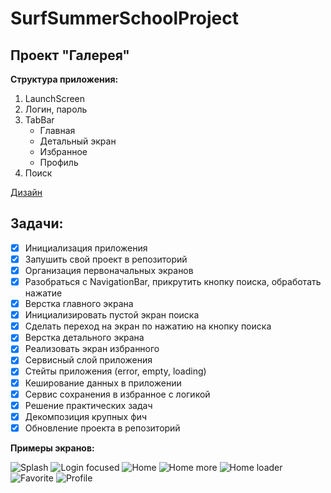 # SurfSummerSchoolProject

## Проект "Галерея"

**Структура приложения:**
1. LaunchScreen
2. Логин, пароль
3. TabBar
    * Главная
    * Детальный экран
    * Избранное
    * Профиль
4. Поиск

[Дизайн](https://www.figma.com/file/DskQkoBqXewHFzyqlKkao3/Surf-education-iOS?node-id=13%3A9067)

## Задачи:
- [X] Инициализация приложения
- [X] Запушить свой проект в репозиторий
- [X] Организация первоначальных экранов
- [X] Разобраться с NavigationBar, прикрутить кнопку поиска, обработать нажатие
- [X] Верстка главного экрана
- [X] Инициализировать пустой экран поиска
- [X] Сделать переход на экран по нажатию на кнопку поиска
- [X] Верстка детального экрана
- [X] Реализовать экран избранного
- [X] Сервисный слой приложения
- [X] Стейты приложения (error, empty, loading)
- [X] Кеширование данных в приложении
- [X] Сервис сохранения в избранное с логикой
- [X] Решение практических задач
- [X] Декомпозиция крупных фич
- [X] Обновление проекта в репозиторий

**Примеры экранов:**

![Splash](https://user-images.githubusercontent.com/99760600/183309438-c7517d20-acc5-42f2-9cc3-3245496c4f02.jpg)
![Login focused](https://user-images.githubusercontent.com/99760600/183309441-18d726c1-a65e-4932-91ed-173a1b636c8a.jpg)
![Home](https://user-images.githubusercontent.com/99760600/183309493-51307961-9506-4283-9328-21b85c9114f6.jpg)
![Home more](https://user-images.githubusercontent.com/99760600/183309497-b1e7c390-2bf5-4892-b25b-ade7221e730f.jpg)
![Home loader](https://user-images.githubusercontent.com/99760600/183309502-87df5a1e-705f-4c81-ab4c-b836428cc817.jpg)
![Favorite](https://user-images.githubusercontent.com/99760600/183309507-00b72ff4-29c4-4b02-bcfa-06f6f2a072f1.jpg)
![Profile](https://user-images.githubusercontent.com/99760600/183309509-25cc6925-2492-4c7f-b7e9-41ffdddebe38.jpg)
